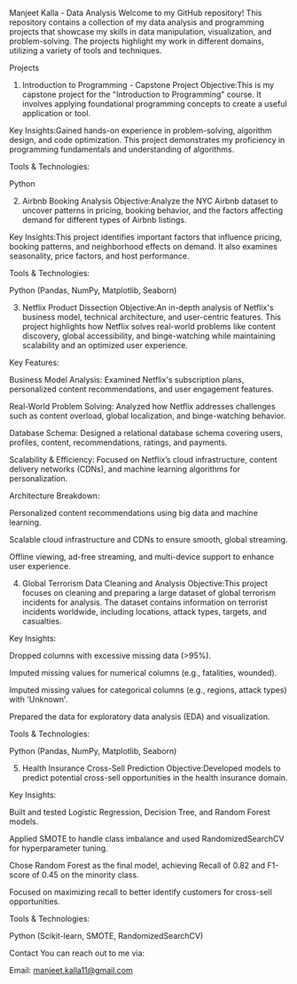 Manjeet Kalla - Data Analysis
Welcome to my GitHub repository! This repository contains a collection of my data analysis and programming projects that showcase my skills in data manipulation, visualization, and problem-solving. The projects highlight my work in different domains, utilizing a variety of tools and techniques.

Projects
1. Introduction to Programming - Capstone Project
Objective:This is my capstone project for the "Introduction to Programming" course. It involves applying foundational programming concepts to create a useful application or tool.

Key Insights:Gained hands-on experience in problem-solving, algorithm design, and code optimization. This project demonstrates my proficiency in programming fundamentals and understanding of algorithms.

Tools & Technologies:

Python

2. Airbnb Booking Analysis
Objective:Analyze the NYC Airbnb dataset to uncover patterns in pricing, booking behavior, and the factors affecting demand for different types of Airbnb listings.

Key Insights:This project identifies important factors that influence pricing, booking patterns, and neighborhood effects on demand. It also examines seasonality, price factors, and host performance.

Tools & Technologies:

Python (Pandas, NumPy, Matplotlib, Seaborn)

3. Netflix Product Dissection
Objective:An in-depth analysis of Netflix's business model, technical architecture, and user-centric features. This project highlights how Netflix solves real-world problems like content discovery, global accessibility, and binge-watching while maintaining scalability and an optimized user experience.

Key Features:

Business Model Analysis: Examined Netflix's subscription plans, personalized content recommendations, and user engagement features.

Real-World Problem Solving: Analyzed how Netflix addresses challenges such as content overload, global localization, and binge-watching behavior.

Database Schema: Designed a relational database schema covering users, profiles, content, recommendations, ratings, and payments.

Scalability & Efficiency: Focused on Netflix’s cloud infrastructure, content delivery networks (CDNs), and machine learning algorithms for personalization.

Architecture Breakdown:

Personalized content recommendations using big data and machine learning.

Scalable cloud infrastructure and CDNs to ensure smooth, global streaming.

Offline viewing, ad-free streaming, and multi-device support to enhance user experience.

4. Global Terrorism Data Cleaning and Analysis
Objective:This project focuses on cleaning and preparing a large dataset of global terrorism incidents for analysis. The dataset contains information on terrorist incidents worldwide, including locations, attack types, targets, and casualties.

Key Insights:

Dropped columns with excessive missing data (>95%).

Imputed missing values for numerical columns (e.g., fatalities, wounded).

Imputed missing values for categorical columns (e.g., regions, attack types) with 'Unknown'.

Prepared the data for exploratory data analysis (EDA) and visualization.

Tools & Technologies:

Python (Pandas, NumPy, Matplotlib, Seaborn)

5. Health Insurance Cross-Sell Prediction
Objective:Developed models to predict potential cross-sell opportunities in the health insurance domain.

Key Insights:

Built and tested Logistic Regression, Decision Tree, and Random Forest models.

Applied SMOTE to handle class imbalance and used RandomizedSearchCV for hyperparameter tuning.

Chose Random Forest as the final model, achieving Recall of 0.82 and F1-score of 0.45 on the minority class.

Focused on maximizing recall to better identify customers for cross-sell opportunities.

Tools & Technologies:

Python (Scikit-learn, SMOTE, RandomizedSearchCV)

Contact
You can reach out to me via:

Email: manjeet.kalla11@gmail.com
